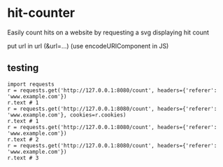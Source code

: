 # hit-counter
Easily count hits on a website by requesting a svg displaying hit count

put url in url (&url=...) (use encodeURIComponent in JS)

<!-- <img src="http://hits.dwyl.io/dwyl/hits.svg" alt="HitCount" style="max-width:100%;float: left; margin: 2.5px 10px 2.5px 0;"> -->

## testing
```
import requests
r = requests.get('http://127.0.0.1:8080/count', headers={'referer': 'www.example.com'})
r.text # 1
r = requests.get('http://127.0.0.1:8080/count', headers={'referer': 'www.example.com'}, cookies=r.cookies)
r.text # 1
r = requests.get('http://127.0.0.1:8080/count', headers={'referer': 'www.example.com'})
r.text # 2
r = requests.get('http://127.0.0.1:8080/count', headers={'referer': 'www.example.com'})
r.text # 3
```
